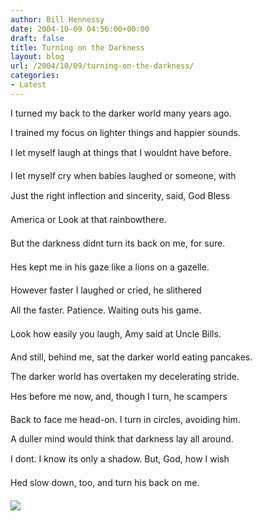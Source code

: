 ```yaml
---
author: Bill Hennessy
date: 2004-10-09 04:56:00+00:00
draft: false
title: Turning on the Darkness
layout: blog
url: /2004/10/09/turning-on-the-darkness/
categories:
- Latest
---
```


I turned my back to the darker world many years ago. 




I trained my focus on lighter things and happier sounds.




I let myself laugh at things that I wouldnt have before.




I let myself cry when babies laughed or someone, with




Just the right inflection and sincerity, said, God Bless




America or Look at that rainbowthere.







But the darkness didnt turn its back on me, for sure.




Hes kept me in his gaze like a lions on a gazelle.




However faster I laughed or cried, he slithered 




All the faster. Patience. Waiting outs his game.




Look how easily you laugh, Amy said at Uncle Bills.




And still, behind me, sat the darker world eating pancakes.







The darker world has overtaken my decelerating stride.




Hes before me now, and, though I turn, he scampers




Back to face me head-on. I turn in circles, avoiding him.




A duller mind would think that darkness lay all around.




I dont. I know its only a shadow. But, God, how I wish




Hed slow down, too, and turn his back on me.

![](https://blog.billhennessy.com/aggbug.aspx?PostID=538)

